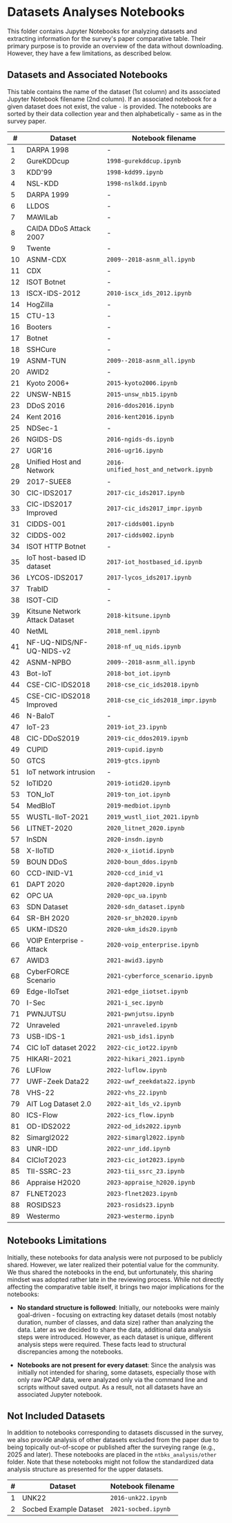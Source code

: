# Datasets Analyses Notebooks

This folder contains Jupyter Notebooks for analyzing datasets and extracting information for the survey's paper comparative table. Their primary purpose is to provide an overview of the data without downloading. However, they have a few limitations, as described below.

## Datasets and Associated Notebooks

This table contains the name of the dataset (1st column) and its associated Jupyter Notebook filename (2nd column). If an associated notebook for a given dataset does not exist, the value `-` is provided. The notebooks are sorted by their data collection year and then alphabetically - same as in the survey paper.

| #   | **Dataset**                    | **Notebook filename**            |
| --- | ------------------------------ | -------------------------------- |
| 1   | DARPA 1998                     | - |
| 2   | GureKDDcup                     | `1998-gurekddcup.ipynb` |
| 3   | KDD'99                         | `1998-kdd99.ipynb` |
| 4   | NSL-KDD                        | `1998-nslkdd.ipynb` |
| 5   | DARPA 1999                     | - |
| 6   | LLDOS                          | - |
| 7   | MAWILab                        | - |
| 8   | CAIDA DDoS Attack 2007         | - |
| 9   | Twente                         | - |
| 10  | ASNM-CDX                       | `2009--2018-asnm_all.ipynb` |
| 11  | CDX                            | - |
| 12  | ISOT Botnet                    | - |
| 13  | ISCX-IDS-2012                  | `2010-iscx_ids_2012.ipynb` |
| 14  | HogZilla                       | - |
| 15  | CTU-13                         | - |
| 16  | Booters                        | - |
| 17  | Botnet                         | - |
| 18  | SSHCure                        | - |
| 19  | ASNM-TUN                       | `2009--2018-asnm_all.ipynb` |
| 20  | AWID2                          | - |
| 21  | Kyoto 2006+                    | `2015-kyoto2006.ipynb` |
| 22  | UNSW-NB15                      | `2015-unsw_nb15.ipynb` |
| 23  | DDoS 2016                      | `2016-ddos2016.ipynb` |
| 24  | Kent 2016                      | `2016-kent2016.ipynb` |
| 25  | NDSec-1                        | - |
| 26  | NGIDS-DS                       | `2016-ngids-ds.ipynb` |
| 27  | UGR'16                         | `2016-ugr16.ipynb` |
| 28  | Unified Host and Network       | `2016-unified_host_and_network.ipynb` |
| 29  | 2017-SUEE8                     | - |
| 30  | CIC-IDS2017                    | `2017-cic_ids2017.ipynb` |
| 33  | CIC-IDS2017 Improved           | `2017-cic_ids2017_impr.ipynb` |
| 31  | CIDDS-001                      | `2017-cidds001.ipynb` |
| 32  | CIDDS-002                      | `2017-cidds002.ipynb` |
| 34  | ISOT HTTP Botnet               | - |
| 35  | IoT host-based ID dataset      | `2017-iot_hostbased_id.ipynb` |
| 36  | LYCOS-IDS2017                  | `2017-lycos_ids2017.ipynb` |
| 37  | TrabID                         | - |
| 38  | ISOT-CID                       | - |
| 39  | Kitsune Network Attack Dataset | `2018-kitsune.ipynb` |
| 40  | NetML                          | `2018_neml.ipynb` |
| 41  | NF-UQ-NIDS/NF-UQ-NIDS-v2       | `2018-nf_uq_nids.ipynb` |
| 42  | ASNM-NPBO                      | `2009--2018-asnm_all.ipynb` |
| 43  | Bot-IoT                        | `2018-bot_iot.ipynb` |
| 44  | CSE-CIC-IDS2018                | `2018-cse_cic_ids2018.ipynb` |
| 45  | CSE-CIC-IDS2018 Improved       | `2018-cse_cic_ids2018_impr.ipynb` |
| 46  | N-BaIoT                        | - |
| 47  | IoT-23                         | `2019-iot_23.ipynb` |
| 48  | CIC-DDoS2019                   | `2019-cic_ddos2019.ipynb` |
| 49  | CUPID                          | `2019-cupid.ipynb` |
| 50  | GTCS                           | `2019-gtcs.ipynb` |
| 51  | IoT network intrusion          | - |
| 52  | IoTID20                        | `2019-iotid20.ipynb` |
| 53  | TON_IoT                        | `2019-ton_iot.ipynb` |
| 54  | MedBIoT                        | `2019-medbiot.ipynb` |
| 55  | WUSTL-IIoT-2021                | `2019_wustl_iiot_2021.ipynb` |
| 56  | LITNET-2020                    | `2020_litnet_2020.ipynb` |
| 57  | InSDN                          | `2020-insdn.ipynb` |
| 58  | X-IIoTID                       | `2020-x_iiotid.ipynb` |
| 59  | BOUN DDoS                      | `2020-boun_ddos.ipynb` |
| 60  | CCD-INID-V1                    | `2020-ccd_inid_v1` |
| 61  | DAPT 2020                      | `2020-dapt2020.ipynb` |
| 62  | OPC UA                         | `2020-opc_ua.ipynb` |
| 63  | SDN Dataset                    | `2020-sdn_dataset.ipynb` |
| 64  | SR-BH 2020                     | `2020-sr_bh2020.ipynb` |
| 65  | UKM-IDS20                      | `2020-ukm_ids20.ipynb` |
| 66  | VOIP Enterprise - Attack       | `2020-voip_enterprise.ipynb` |
| 67  | AWID3                          | `2021-awid3.ipynb` |
| 68  | CyberFORCE Scenario            | `2021-cyberforce_scenario.ipynb` |
| 69  | Edge-IIoTset                   | `2021-edge_iiotset.ipynb` |
| 70  | I-Sec                          | `2021-i_sec.ipynb` |
| 71  | PWNJUTSU                       | `2021-pwnjutsu.ipynb` |
| 72  | Unraveled                      | `2021-unraveled.ipynb` |
| 73  | USB-IDS-1                      | `2021-usb_ids1.ipynb` |
| 74  | CIC IoT dataset 2022           | `2022-cic_iot22.ipynb` |
| 75  | HIKARI-2021                    | `2022-hikari_2021.ipynb` |
| 76  | LUFlow                         | `2022-luflow.ipynb` |
| 77  | UWF-Zeek Data22                | `2022-uwf_zeekdata22.ipynb` |
| 78  | VHS-22                         | `2022-vhs_22.ipynb` |
| 79  | AIT Log Dataset 2.0            | `2022-ait_lds_v2.ipynb` |
| 80  | ICS-Flow                       | `2022-ics_flow.ipynb` |
| 81  | OD-IDS2022                     | `2022-od_ids2022.ipynb` |
| 82  | Simargl2022                    | `2022-simargl2022.ipynb` |
| 83  | UNR-IDD                        | `2022-unr_idd.ipynb` |
| 84  | CICIoT2023                     | `2023-cic_iot2023.ipynb` |
| 85  | TII-SSRC-23                    | `2023-tii_ssrc_23.ipynb` |
| 86  | Appraise H2020                 | `2023-appraise_h2020.ipynb` |
| 87  | FLNET2023                      | `2023-flnet2023.ipynb` |
| 88  | ROSIDS23                       | `2023-rosids23.ipynb` |
| 89  | Westermo                       | `2023-westermo.ipynb` |

## Notebooks Limitations

Initially, these notebooks for data analysis were not purposed to be publicly shared. However, we later realized their potential value for the community. We thus shared the notebooks in the end, but unfortunately, this sharing mindset was adopted rather late in the reviewing process. While not directly affecting the comparative table itself, it brings two major implications for the notebooks:

* **No standard structure is followed**: Initially, our notebooks were mainly goal-driven - focusing on extracting key dataset details (most notably duration, number of classes, and data size) rather than analyzing the data. Later as we decided to share the data, additional data analysis steps were introduced. However, as each dataset is unique, different analysis steps were required. These facts lead to structural discrepancies among the notebooks.

* **Notebooks are not present for every dataset**: Since the analysis was initially not intended for sharing, some datasets, especially those with only raw PCAP data, were analyzed only via the command line and scripts without saved output. As a result, not all datasets have an associated Jupyter notebook.

## Not Included Datasets

In addition to notebooks corresponding to datasets discussed in the survey, we also provide analysis of other datasets excluded from the paper due to being topically out-of-scope or published after the surveying range (e.g., 2025 and later). These notebooks are placed in the `ntbks_analysis/other` folder. Note that these notebooks might not follow the standardized data analysis structure as presented for the upper datasets.

| #   | **Dataset**                    | **Notebook filename**            |
| --- | ------------------------------ | -------------------------------- |
| 1   | UNK22                          | `2016-unk22.ipynb` |
| 2   | Socbed Example Dataset         | `2021-socbed.ipynb` |
